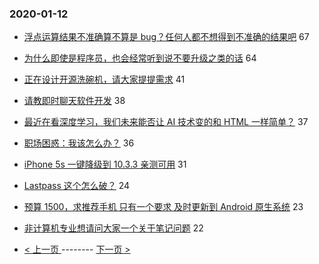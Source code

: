 ### 2020-01-12 
- [浮点运算结果不准确算不算是 bug？任何人都不想得到不准确的结果吧](https://www.v2ex.com/t/637166) 67
- [为什么即使是程序员，也会经常听到说不要升级之类的话](https://www.v2ex.com/t/637273) 64
- [正在设计开源洗碗机，请大家提提需求](https://www.v2ex.com/t/637192) 41
- [请教即时聊天软件开发](https://www.v2ex.com/t/637211) 38
- [最近在看深度学习，我们未来能否让 AI 技术变的和 HTML 一样简单？](https://www.v2ex.com/t/637169) 37
- [职场困惑：我该怎么办？](https://www.v2ex.com/t/637213) 36
- [iPhone 5s 一键降级到 10.3.3 亲测可用](https://www.v2ex.com/t/637149) 31
- [Lastpass 这个怎么破？](https://www.v2ex.com/t/637199) 24
- [预算 1500，求推荐手机 只有一个要求 及时更新到 Android 原生系统](https://www.v2ex.com/t/637144) 23
- [非计算机专业想请问大家一个关于笔记问题](https://www.v2ex.com/t/637238) 22 

- [ < 上一页 ](https://github.com/able8/v2ex-hot-record/blob/master/2020-01-11.md) -------- [ 下一页 > ](https://github.com/able8/v2ex-hot-record/blob/master/2020-01-13.md)